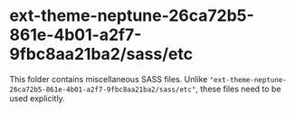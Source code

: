 # ext-theme-neptune-26ca72b5-861e-4b01-a2f7-9fbc8aa21ba2/sass/etc

This folder contains miscellaneous SASS files. Unlike `"ext-theme-neptune-26ca72b5-861e-4b01-a2f7-9fbc8aa21ba2/sass/etc"`, these files
need to be used explicitly.
